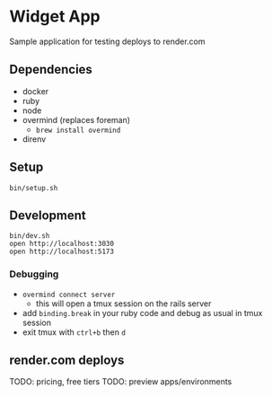 # Widget App

Sample application for testing deploys to render.com

## Dependencies

- docker
- ruby
- node
- overmind (replaces foreman)
  - `brew install overmind`
- direnv

## Setup

```
bin/setup.sh
```

## Development

```
bin/dev.sh
open http://localhost:3030
open http://localhost:5173
```

### Debugging

- `overmind connect server`
  - this will open a tmux session on the rails server
- add `binding.break` in your ruby code and debug as usual in tmux session
- exit tmux with `ctrl+b` then `d`

## render.com deploys

TODO: pricing, free tiers
TODO: preview apps/environments
